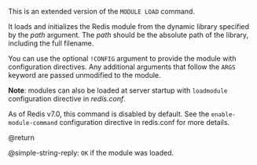 This is an extended version of the `MODULE LOAD` command.

It loads and initializes the Redis module from the dynamic library specified by the _path_ argument.
The _path_ should be the absolute path of the library, including the full filename.

You can use the optional `!CONFIG` argument to provide the module with configuration directives.
Any additional arguments that follow the `ARGS` keyword are passed unmodified to the module.

**Note**: modules can also be loaded at server startup with `loadmodule` configuration directive in _redis.conf_.

As of Redis v7.0, this command is disabled by default.
See the `enable-module-command` configuration directive in redis.conf for more details.

@return

@simple-string-reply: `OK` if the module was loaded.
